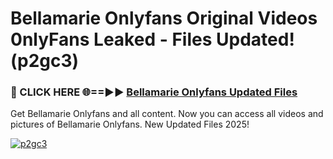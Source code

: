 # Bellamarie Onlyfans Original Videos 0nlyFans Leaked - Files Updated! (p2gc3)

<h3>🔴 CLICK HERE 🌐==►► <a href="https://tinyurl.com/ehrbuxhb" rel="nofollow">Bellamarie Onlyfans Updated Files</a></h3>

Get Bellamarie Onlyfans and all content. Now you can access all videos and pictures of Bellamarie Onlyfans. New Updated Files 2025!

[![p2gc3](https://i.imgur.com/lVYEuWS.gif)](https://tinyurl.com/ehrbuxhb)
